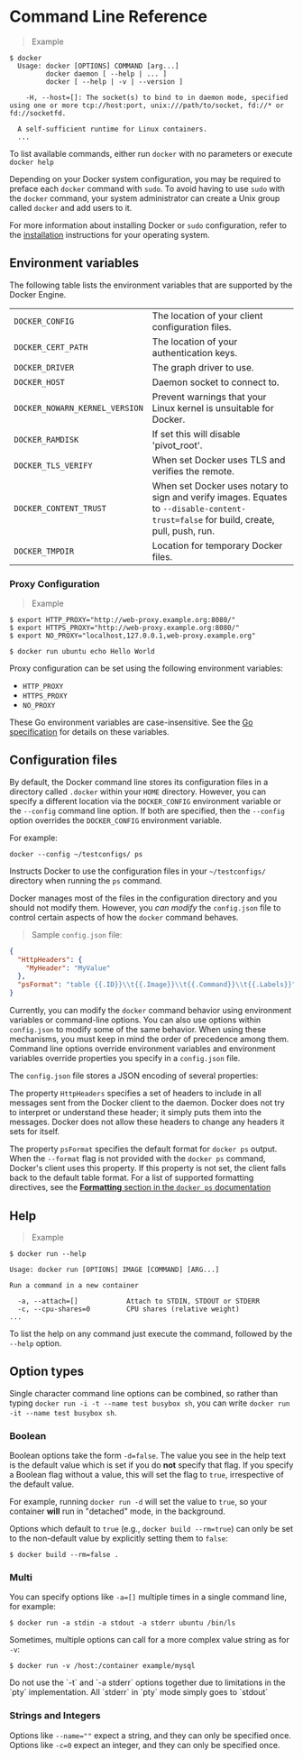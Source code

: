 # Command Line Reference

> Example

```cli
$ docker
  Usage: docker [OPTIONS] COMMAND [arg...]
         docker daemon [ --help | ... ]
         docker [ --help | -v | --version ]

    -H, --host=[]: The socket(s) to bind to in daemon mode, specified using one or more tcp://host:port, unix:///path/to/socket, fd://* or fd://socketfd.

  A self-sufficient runtime for Linux containers.
  ...
```
To list available commands, either run `docker` with no parameters
or execute `docker help`

Depending on your Docker system configuration, you may be required to preface
each `docker` command with `sudo`. To avoid having to use `sudo` with the
`docker` command, your system administrator can create a Unix group called
`docker` and add users to it.

For more information about installing Docker or `sudo` configuration, refer to
the [installation](/installation) instructions for your operating system.

## Environment variables

The following table lists the environment variables that are supported by the Docker Engine.

|                 |                                                  |
|-----------------|--------------------------------------------------|
| `DOCKER_CONFIG` | The location of your client configuration files. |
| `DOCKER_CERT_PATH` | The location of your authentication keys. |
| `DOCKER_DRIVER` | The graph driver to use. |
| `DOCKER_HOST` | Daemon socket to connect to. |
| `DOCKER_NOWARN_KERNEL_VERSION` | Prevent warnings that your Linux kernel is unsuitable for Docker. |
| `DOCKER_RAMDISK` | If set this will disable 'pivot_root'. |
| `DOCKER_TLS_VERIFY` | When set Docker uses TLS and verifies the remote. |
| `DOCKER_CONTENT_TRUST` | When set Docker uses notary to sign and verify images. Equates to `--disable-content-trust=false` for build, create, pull, push, run. |
| `DOCKER_TMPDIR` | Location for temporary Docker files. |

### Proxy Configuration

> Example

```
$ export HTTP_PROXY="http://web-proxy.example.org:8080/"
$ export HTTPS_PROXY="http://web-proxy.example.org:8080/"
$ export NO_PROXY="localhost,127.0.0.1,web-proxy.example.org"

$ docker run ubuntu echo Hello World
```

Proxy configuration can be set using the following environment variables:

* `HTTP_PROXY`
* `HTTPS_PROXY`
* `NO_PROXY`

These Go environment variables are case-insensitive. See the
[Go specification](http://golang.org/pkg/net/http/) for details on these
variables.

## Configuration files

By default, the Docker command line stores its configuration files in a
directory called `.docker` within your `HOME` directory. However, you can
specify a different location via the `DOCKER_CONFIG` environment variable
or the `--config` command line option. If both are specified, then the
`--config` option overrides the `DOCKER_CONFIG` environment variable.

For example:

`docker --config ~/testconfigs/ ps`

Instructs Docker to use the configuration files in your `~/testconfigs/`
directory when running the `ps` command.

Docker manages most of the files in the configuration directory
and you should not modify them. However, you *can modify* the
`config.json` file to control certain aspects of how the `docker`
command behaves.

> Sample `config.json` file:

```json
{
  "HttpHeaders": {
    "MyHeader": "MyValue"
  },
  "psFormat": "table {{.ID}}\\t{{.Image}}\\t{{.Command}}\\t{{.Labels}}"
}
```    

Currently, you can modify the `docker` command behavior using environment
variables or command-line options. You can also use options within
`config.json` to modify some of the same behavior. When using these
mechanisms, you must keep in mind the order of precedence among them. Command
line options override environment variables and environment variables override
properties you specify in a `config.json` file.

The `config.json` file stores a JSON encoding of several properties:

The property `HttpHeaders` specifies a set of headers to include in all messages
sent from the Docker client to the daemon. Docker does not try to interpret or
understand these header; it simply puts them into the messages. Docker does
not allow these headers to change any headers it sets for itself.

The property `psFormat` specifies the default format for `docker ps` output.
When the `--format` flag is not provided with the `docker ps` command,
Docker's client uses this property. If this property is not set, the client
falls back to the default table format. For a list of supported formatting
directives, see the [**Formatting** section in the `docker ps` documentation](../ps)

## Help

> Example

```cli
$ docker run --help

Usage: docker run [OPTIONS] IMAGE [COMMAND] [ARG...]

Run a command in a new container

  -a, --attach=[]            Attach to STDIN, STDOUT or STDERR
  -c, --cpu-shares=0         CPU shares (relative weight)
...
```

To list the help on any command just execute the command, followed by the
`--help` option.

## Option types

Single character command line options can be combined, so rather than
typing `docker run -i -t --name test busybox sh`,
you can write `docker run -it --name test busybox sh`.

### Boolean

Boolean options take the form `-d=false`. The value you see in the help text is
the default value which is set if you do **not** specify that flag. If you
specify a Boolean flag without a value, this will set the flag to `true`,
irrespective of the default value.

For example, running `docker run -d` will set the value to `true`, so your
container **will** run in "detached" mode, in the background.

Options which default to `true` (e.g., `docker build --rm=true`) can only be
set to the non-default value by explicitly setting them to `false`:

`$ docker build --rm=false .`

### Multi

You can specify options like `-a=[]` multiple times in a single command line,
for example:

`$ docker run -a stdin -a stdout -a stderr ubuntu /bin/ls`

Sometimes, multiple options can call for a more complex value string as for
`-v`:

`$ docker run -v /host:/container example/mysql`

<aside class="notice">Do not use the `-t` and `-a stderr` options together due to
limitations in the `pty` implementation. All `stderr` in `pty` mode
simply goes to `stdout`</aside>

### Strings and Integers

Options like `--name=""` expect a string, and they
can only be specified once. Options like `-c=0`
expect an integer, and they can only be specified once.
